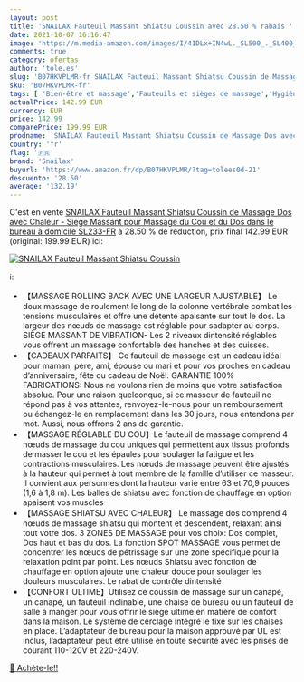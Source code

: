```yaml
---
layout: post
title: 'SNAILAX Fauteuil Massant Shiatsu Coussin avec 28.50 % rabais '
date: 2021-10-07 16:16:47
image: 'https://m.media-amazon.com/images/I/41DLx+IN4wL._SL500_._SL400_.jpg'
comments: true
category: ofertas
author: 'tole.es'
slug: 'B07HKVPLMR-fr SNAILAX Fauteuil Massant Shiatsu Coussin de Massage Dos...'
sku: 'B07HKVPLMR-fr'
tags: [ 'Bien-être et massage','Fauteuils et sièges de massage','Hygiène et Santé','Massage et relaxation','Masseurs électriques','snailax', ]
actualPrice: 142.99 EUR
currency: EUR
price: 142.99
comparePrice: 199.99 EUR
prodname: 'SNAILAX Fauteuil Massant Shiatsu Coussin de Massage Dos avec Chaleur - Siege Massant pour Massage du Cou et du Dos dans le bureau à domicile SL233-FR'
country: 'fr'
flag: '🇫🇷'
brand: 'Snailax'
buyurl: 'https://www.amazon.fr/dp/B07HKVPLMR/?tag=tolees0d-21'
descuento: '28.50'
average: '132.19'
---
```


C'est en vente [SNAILAX Fauteuil Massant Shiatsu Coussin de Massage Dos avec Chaleur - Siege Massant pour Massage du Cou et du Dos dans le bureau à domicile SL233-FR](https://www.amazon.fr/dp/B07HKVPLMR/?tag=tolees0d-21)  à  28.50 % de réduction, prix final  142.99 EUR (original: 199.99 EUR) ici:

[![SNAILAX Fauteuil Massant Shiatsu Coussin](https://m.media-amazon.com/images/I/41DLx+IN4wL._SL500_._SL400_.jpg)](https://www.amazon.fr/dp/B07HKVPLMR/?tag=tolees0d-21)

ℹ️:

- 【MASSAGE ROLLING BACK AVEC UNE LARGEUR AJUSTABLE】 Le doux massage de roulement le long de la colonne vertébrale combat les tensions musculaires et offre une détente apaisante sur tout le dos. La largeur des nœuds de massage est réglable pour sadapter au corps. SIÈGE MASSANT DE VIBRATION- Les 2 niveaux dintensité réglables vous offrent un massage confortable des hanches et des cuisses.
- 【CADEAUX PARFAITS】 Ce fauteuil de massage est un cadeau idéal pour maman, père, ami, épouse ou mari et pour vos proches en cadeau d’anniversaire, fête ou cadeau de Noël. GARANTIE 100% FABRICATIONS: Nous ne voulons rien de moins que votre satisfaction absolue. Pour une raison quelconque, si ce masseur de fauteuil ne répond pas à vos attentes, renvoyez-le-nous pour un remboursement ou échangez-le en remplacement dans les 30 jours, nous entendons par mot. Aussi, nous offrons 2 ans de garantie.
- 【MASSAGE RÉGLABLE DU COU】Le fauteuil de massage comprend 4 nœuds de massage du cou uniques qui permettent aux tissus profonds de masser le cou et les épaules pour soulager la fatigue et les contractions musculaires. Les nœuds de massage peuvent être ajustés à la hauteur qui permet à tout membre de la famille d’utiliser ce masseur. Il convient aux personnes dont la hauteur varie entre 63 et 70,9 pouces (1,6 à 1,8 m). Les balles de shiatsu avec fonction de chauffage en option apaisent vos muscles
- 【MASSAGE SHIATSU AVEC CHALEUR】 Le massage dos comprend 4 nœuds de massage shiatsu qui montent et descendent, relaxant ainsi tout votre dos. 3 ZONES DE MASSAGE pour vos choix: Dos complet, Dos haut et bas du dos. La fonction SPOT MASSAGE vous permet de concentrer les nœuds de pétrissage sur une zone spécifique pour la relaxation point par point. Les nœuds Shiatsu avec fonction de chauffage en option ajoute une chaleur douce pour soulager les douleurs musculaires. Le rabat de contrôle dintensité
- 【CONFORT ULTIME】Utilisez ce coussin de massage sur un canapé, un canapé, un fauteuil inclinable, une chaise de bureau ou un fauteuil de salle à manger pour vous offrir le siège ultime en matière de confort dans la maison. Le système de cerclage intégré le fixe sur les chaises en place. L’adaptateur de bureau pour la maison approuvé par UL est inclus, l’adaptateur peut être utilisé en toute sécurité avec les prises de courant 110-120V et 220-240V.

[🛒 Achète-le!!](https://www.amazon.fr/dp/B07HKVPLMR/?tag=tolees0d-21)
